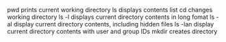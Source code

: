 pwd prints current working directory
ls displays contents list
cd changes working directory
ls -l displays current directory contents in long fomat
ls -al display current directory contents, including hidden files
ls -lan display current directory contents with user and group IDs
mkdir creates directory
